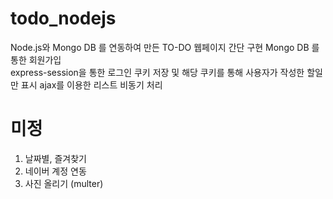 # todo_nodejs

Node.js와 Mongo DB 를 연동하여 만든 TO-DO 웹페이지 간단 구현 
Mongo DB 를 통한 회원가입  
express-session을 통한 로그인 쿠키 저장 및 해당 쿠키를 통해 사용자가 작성한 할일만 표시
ajax를 이용한 리스트 비동기 처리

# 미정
1. 날짜별, 즐겨찾기
2. 네이버 계정 연동
3. 사진 올리기 (multer)
